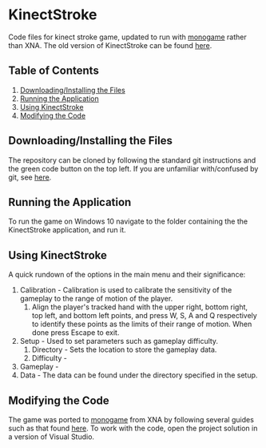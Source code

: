 # KinectStroke

Code files for kinect stroke game, updated to run with [monogame](https://docs.monogame.net/) rather than XNA. The old version of KinectStroke can be found [here](https://github.com/Whisky-Jack/KinectStroke3.0).

## Table of Contents
1. [Downloading/Installing the Files](#downloading)
2. [Running the Application](#running)
3. [Using KinectStroke](#using)
3. [Modifying the Code](#modifying)

## Downloading/Installing the Files <a name="downloading"></a>

The repository can be cloned by following the standard git instructions and the green code button on the top left. If you are unfamiliar with/confused by git, see [here](https://docs.github.com/en/repositories/creating-and-managing-repositories/cloning-a-repository).

## Running the Application <a name="running"></a>

To run the game on Windows 10 navigate to the folder containing the the KinectStroke application, and run it.

## Using KinectStroke <a name="using"></a>

A quick rundown of the options in the main menu and their significance:

1. Calibration - Calibration is used to calibrate the sensitivity of the gameplay to the range of motion of the player.
    1. Align the player's tracked hand with the upper right, bottom right, top left, and bottom left points, and press W, S, A and Q respectively to identify these points as the limits of their range of motion. When done press Escape to exit.
2. Setup - Used to set parameters such as gameplay difficulty.
    1. Directory - Sets the location to store the gameplay data.
    2. Difficulty - 
3. Gameplay - 
4. Data - The data can be found under the directory specified in the setup.

## Modifying the Code <a name="modifying"></a>

The game was ported to [monogame](https://docs.monogame.net/) from XNA by following several guides such as that found [here](http://www.knoxgamedesign.org/wp-content/uploads/2020/09/XnaToMonogame.pdf). To work with the code, open the project solution in a version of Visual Studio.
